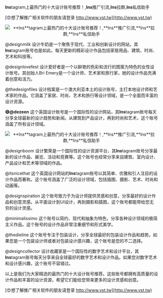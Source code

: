**Ins**tagram上最热门的十大设计账号推荐！,**Ins**推广引流,**Ins**拉群,**Ins**私信助手

[😍想了解推广相关软件的朋友请登录 http://www.vst.tw](http://www.vst.tw)

 <center><img src="https://vst.tw/MP4/tuiguang/png/4.png" alt="**Ins**tagram上最热门的十大设计账号推荐！,**Ins**推广引流,**Ins**拉群,**Ins**私信助手"></center>

@designmilk
设计牛奶是一个聚焦于现代、工业和创新设计的网站，其**Ins**tagram账号也是如此。每天更新的精彩设计作品包括家居用品、建筑、时尚、艺术和科技等。

@designlovefest
设计爱好者是一个以鲜艳的色彩和流行的图案为特色的女性设计账号。其创始人Bri Emery是一个设计师、艺术家和旅行家，她的设计作品充满着创意和活力。

@thedesignfiles
设计档案是一个澳大利亚本土的设计账号，主打本地设计师和艺术家的作品。它涵盖了家居、时尚、艺术和旅行等设计领域，是一个全面而丰富的设计资源。

**😄@dezeen**
这个英国设计账号是一个国际性的设计网站，其**Ins**tagram账号每天分享全球最新的设计趋势和新闻。从建筑到产品设计，再到时尚和艺术，这个账号涵盖了所有设计领域。

 <center><img src="https://vst.tw/MP4/tuiguang/png/8.png" alt="**Ins**tagram上最热门的十大设计账号推荐！,**Ins**推广引流,**Ins**拉群,**Ins**私信助手"></center>

@designboom
设计繁荣是一个国际性的设计资源平台，其**Ins**tagram账号分享最新的设计作品、展览、活动和竞赛等。这个账号也经常分享来自建筑、室内设计、产品设计和艺术等领域的作品。

@itsnicethat
这个英国设计网站的**Ins**tagram账号以其简单、优雅和引人注目的设计作品而著称。这个账号涵盖了广泛的设计领域，包括插图、摄影、艺术、时尚和动画等。

@designspiration
这个账号致力于为设计师提供灵感和创意，分享最好的设计作品和创意灵感。从平面设计到UI设计，再到摄影和插图，这个账号都能带给您无穷的设计灵感。

@minimalissimo
这个账号以简约、现代和抽象为特色，分享各种设计领域的极简主义作品。这个账号的设计作品非常注重细节和形式美学。

@thedieline
这个账号专注于包装设计，分享全球最好的包装设计作品和趋势。如果您是一个包装设计师或者对包装设计感兴趣，这个账号是您的不二选择。

@designcollector
设计收藏家是一个国际性的数字艺术和设计平台，其**Ins**tagram账号每天分享来自全球最好的数字艺术和设计作品。如果您对数字艺术和设计感兴趣，这个账号不容错过。

以上是我们为大家精选的最热门的十大设计账号推荐。这些账号都拥有高质量的设计作品和丰富的设计资源，希望它们能给您带来更多的设计灵感和创意。

[😍想了解推广相关软件的朋友请登录 http://www.vst.tw](http://www.vst.tw)



